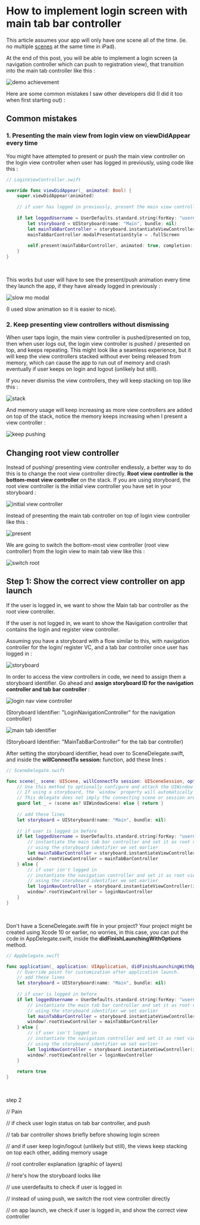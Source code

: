 # How to implement login screen with main tab bar controller

This article assumes your app will only have one scene all of the time. (ie. no multiple [scenes](https://fluffy.es/open-app-in-specific-view-when-push-notification-is-tapped-ios-13/#scene-and-window) at the same time in iPad).



At the end of this post, you will be able to implement a login screen (a navigation controller which can push to registration view), that transition into the main tab controller like this : 



![demo achievement](https://iosimage.s3.amazonaws.com/2020/76-login-before-tab-bar-controller/demo.gif)





Here are some common mistakes I saw other developers did (I did it too when first starting out) : 

## Common mistakes

### 1. Presenting the main view from login view on viewDidAppear every time

You might have attempted to present or push the main view controller on the login view controller when user has logged in previously, using code like this : 

```swift
// LoginViewController.swift

override func viewDidAppear(_ animated: Bool) {
    super.viewDidAppear(animated)
    
    // if user has logged in previously, present the main view controller
    
    if let loggedUsername = UserDefaults.standard.string(forKey: "username") {
        let storyboard = UIStoryboard(name: "Main", bundle: nil)
        let mainTabBarController = storyboard.instantiateViewController(identifier: "MainTabBarController")
        mainTabBarController.modalPresentationStyle = .fullScreen
        
        self.present(mainTabBarController, animated: true, completion: nil)
    }
}
```

<br>



This works but user will have to see the present/push animation every time they launch the app, if they have already logged in previously : 



![slow mo modal](https://iosimage.s3.amazonaws.com/2020/76-login-before-tab-bar-controller/slowmomodal.gif)

(I used slow animation so it is easier to nice).



### 2. Keep presenting view controllers without dismissing

When user taps login, the main view controller is pushed/presented on top, then when user logs out, the login view controller is pushed / presented on top, and keeps repeating. This might look like a seamless experience, but it will keep the view controllers stacked without ever being released from memory, which can cause the app to run out of memory and crash eventually if user keeps on login and logout (unlikely but still).



If you never dismiss the view controllers, they will keep stacking on top like this : 



![stack](https://iosimage.s3.amazonaws.com/2020/76-login-before-tab-bar-controller/stack.png)



And memory usage will keep increasing as more view controllers are added on top of the stack, notice the memory keeps increasing when I present a view controller : 



![keep pushing](https://iosimage.s3.amazonaws.com/2020/76-login-before-tab-bar-controller/keeppushing.gif)





## Changing root view controller

Instead of pushing/ presenting view controller endlessly, a better way to do this is to change the root view controller directly. **Root view controller is the bottom-most view controller** on the stack. If you are using storyboard, the root view controller is the initial view controller you have set in your storyboard :



![initial view controller](https://iosimage.s3.amazonaws.com/2020/76-login-before-tab-bar-controller/initialVC.png)



Instead of presenting the main tab controller on top of login view controller like this : 

![present](https://iosimage.s3.amazonaws.com/2020/76-login-before-tab-bar-controller/present.png)





We are going to switch the bottom-most view controller (root view controller) from the login view to main tab view like this : 

![switch root](https://iosimage.s3.amazonaws.com/2020/76-login-before-tab-bar-controller/switchroot.png)







## Step 1: Show the correct view controller on app launch

If the user is logged in, we want to show the Main tab bar controller as the root view controller. 



If the user is not logged in, we want to show the Navigation controller that contains the login and register view controller.



Assuming you have a storyboard with a flow similar to this, with navigation controller for the login/ register VC, and a tab bar controller once user has logged in  : 

![storyboard](https://iosimage.s3.amazonaws.com/2020/76-login-before-tab-bar-controller/storyboard.png)



In order to access the view controllers in code, we need to assign them a storyboard identifier. Go ahead and **assign storyboard ID for the navigation controller and tab bar controller** : 



![login nav view controller](https://iosimage.s3.amazonaws.com/2020/76-login-before-tab-bar-controller/loginNavID.png)



(Storyboard Identifier: "LoginNavigationController" for the navigation controller)



![main tab identifier](https://iosimage.s3.amazonaws.com/2020/76-login-before-tab-bar-controller/mainTabID.png)

(Storyboard Identifier: "MainTabBarController" for the tab bar controller)



After setting the storyboard identifier, head over to SceneDelegate.swift, and inside the **willConnectTo session:** function, add these lines :

```swift
// SceneDelegate.swift

func scene(_ scene: UIScene, willConnectTo session: UISceneSession, options connectionOptions: UIScene.ConnectionOptions) {
    // Use this method to optionally configure and attach the UIWindow `window` to the provided UIWindowScene `scene`.
    // If using a storyboard, the `window` property will automatically be initialized and attached to the scene.
    // This delegate does not imply the connecting scene or session are new (see `application:configurationForConnectingSceneSession` instead).
    guard let _ = (scene as? UIWindowScene) else { return }
    
    // add these lines
    let storyboard = UIStoryboard(name: "Main", bundle: nil)
    
    // if user is logged in before
    if let loggedUsername = UserDefaults.standard.string(forKey: "username") {
        // instantiate the main tab bar controller and set it as root view controller
        // using the storyboard identifier we set earlier
        let mainTabBarController = storyboard.instantiateViewController(identifier: "MainTabBarController")
        window?.rootViewController = mainTabBarController
    } else {
        // if user isn't logged in
        // instantiate the navigation controller and set it as root view controller
        // using the storyboard identifier we set earlier
        let loginNavController = storyboard.instantiateViewController(identifier: "LoginNavigationController")
        window?.rootViewController = loginNavController
    }
}
```

<br>



Don't have a SceneDelegate.swift file in your project? Your project might be created using Xcode 10 or earlier, no worries, in this case, you can put the code in AppDelegate.swift, inside the **didFinishLaunchingWithOptions** method.



```swift
// AppDelegate.swift

func application(_ application: UIApplication, didFinishLaunchingWithOptions launchOptions: [UIApplication.LaunchOptionsKey: Any]?) -> Bool {
    // Override point for customization after application launch.
    // add these lines
    let storyboard = UIStoryboard(name: "Main", bundle: nil)
    
    // if user is logged in before
    if let loggedUsername = UserDefaults.standard.string(forKey: "username") {
        // instantiate the main tab bar controller and set it as root view controller
        // using the storyboard identifier we set earlier
        let mainTabBarController = storyboard.instantiateViewController(identifier: "MainTabBarController")
        window?.rootViewController = mainTabBarController
    } else {
        // if user isn't logged in
        // instantiate the navigation controller and set it as root view controller
        // using the storyboard identifier we set earlier
        let loginNavController = storyboard.instantiateViewController(identifier: "LoginNavigationController")
        window?.rootViewController = loginNavController
    }
  
    return true
}

```

<br>





step 2



// Pain

// if check user login status on tab bar controller, and push

// tab bar controller shows briefly before showing login screen



// and if user keep login/logout (unlikely but still), the views keep stacking on top each other, adding memory usage



// root controller explanation (graphic of layers)





// here's how the storyboard looks like



// use userdefaults to check if user is logged in





// instead of using push, we switch the root view controller directly



// on app launch, we check if user is logged in, and show the correct view controller


